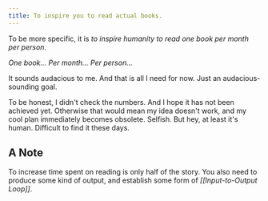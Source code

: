 ```yaml
---
title: To inspire you to read actual books.
---
```


To be more specific, it is *to inspire humanity to read one book per month per person*.

*One book...*
*Per month...*
*Per person...*

It sounds audacious to me. And that is all I need for now. Just an audacious-sounding goal.

To be honest, I didn't check the numbers. And I hope it has not been achieved yet. Otherwise that would mean my idea doesn't work, and my cool plan immediately becomes obsolete. Selfish. But hey, at least it's human. Difficult to find it these days.

## A Note

To increase time spent on reading is only half of the story. You also need to produce some kind of output, and establish some form of *[[Input-to-Output Loop]]*.